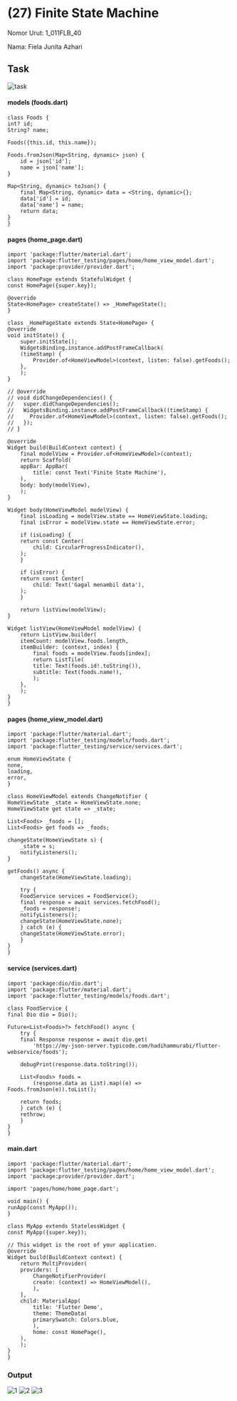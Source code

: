 # (27) Finite State Machine
Nomor Urut: 1_011FLB_40

Nama: Fiela Junita Azhari

## Task
![task](../screenshots/task.png)
#### models (foods.dart)
    class Foods {
    int? id;
    String? name;

    Foods({this.id, this.name});

    Foods.fromJson(Map<String, dynamic> json) {
        id = json['id'];
        name = json['name'];
    }

    Map<String, dynamic> toJson() {
        final Map<String, dynamic> data = <String, dynamic>{};
        data['id'] = id;
        data['name'] = name;
        return data;
    }
    }

#### pages (home_page.dart)
    import 'package:flutter/material.dart';
    import 'package:flutter_testing/pages/home/home_view_model.dart';
    import 'package:provider/provider.dart';

    class HomePage extends StatefulWidget {
    const HomePage({super.key});

    @override
    State<HomePage> createState() => _HomePageState();
    }

    class _HomePageState extends State<HomePage> {
    @override
    void initState() {
        super.initState();
        WidgetsBinding.instance.addPostFrameCallback(
        (timeStamp) {
            Provider.of<HomeViewModel>(context, listen: false).getFoods();
        },
        );
    }

    // @override
    // void didChangeDependencies() {
    //   super.didChangeDependencies();
    //   WidgetsBinding.instance.addPostFrameCallback((timeStamp) {
    //     Provider.of<HomeViewModel>(context, listen: false).getFoods();
    //   });
    // }

    @override
    Widget build(BuildContext context) {
        final modelView = Provider.of<HomeViewModel>(context);
        return Scaffold(
        appBar: AppBar(
            title: const Text('Finite State Machine'),
        ),
        body: body(modelView),
        );
    }

    Widget body(HomeViewModel modelView) {
        final isLoading = modelView.state == HomeViewState.loading;
        final isError = modelView.state == HomeViewState.error;

        if (isLoading) {
        return const Center(
            child: CircularProgressIndicator(),
        );
        }

        if (isError) {
        return const Center(
            child: Text('Gagal menambil data'),
        );
        }

        return listView(modelView);
    }

    Widget listView(HomeViewModel modelView) {
        return ListView.builder(
        itemCount: modelView.foods.length,
        itemBuilder: (context, index) {
            final foods = modelView.foods[index];
            return ListTile(
            title: Text(foods.id!.toString()),
            subtitle: Text(foods.name!),
            );
        },
        );
    }
    }

#### pages (home_view_model.dart)
    import 'package:flutter/material.dart';
    import 'package:flutter_testing/models/foods.dart';
    import 'package:flutter_testing/service/services.dart';

    enum HomeViewState {
    none,
    loading,
    error,
    }

    class HomeViewModel extends ChangeNotifier {
    HomeViewState _state = HomeViewState.none;
    HomeViewState get state => _state;

    List<Foods> _foods = [];
    List<Foods> get foods => _foods;

    changeState(HomeViewState s) {
        _state = s;
        notifyListeners();
    }

    getFoods() async {
        changeState(HomeViewState.loading);

        try {
        FoodService services = FoodService();
        final response = await services.fetchFood();
        _foods = response!;
        notifyListeners();
        changeState(HomeViewState.none);
        } catch (e) {
        changeState(HomeViewState.error);
        }
    }
    }

#### service (services.dart)
    import 'package:dio/dio.dart';
    import 'package:flutter/material.dart';
    import 'package:flutter_testing/models/foods.dart';

    class FoodService {
    final Dio dio = Dio();

    Future<List<Foods>?> fetchFood() async {
        try {
        final Response response = await dio.get(
            'https://my-json-server.typicode.com/hadihammurabi/flutter-webservice/foods');

        debugPrint(response.data.toString());

        List<Foods> foods =
            (response.data as List).map((e) => Foods.fromJson(e)).toList();

        return foods;
        } catch (e) {
        rethrow;
        }
    }
    }

#### main.dart
    import 'package:flutter/material.dart';
    import 'package:flutter_testing/pages/home/home_view_model.dart';
    import 'package:provider/provider.dart';

    import 'pages/home/home_page.dart';

    void main() {
    runApp(const MyApp());
    }

    class MyApp extends StatelessWidget {
    const MyApp({super.key});

    // This widget is the root of your application.
    @override
    Widget build(BuildContext context) {
        return MultiProvider(
        providers: [
            ChangeNotifierProvider(
            create: (context) => HomeViewModel(),
            ),
        ],
        child: MaterialApp(
            title: 'Flutter Demo',
            theme: ThemeData(
            primarySwatch: Colors.blue,
            ),
            home: const HomePage(),
        ),
        );
    }
    }

### Output
![1](../screenshots/outputt.png)
![2](../screenshots/output%20terminal.png)
![3](../screenshots/output.png)